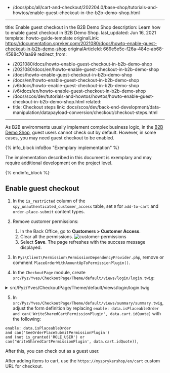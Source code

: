   - /docs/pbc/all/cart-and-checkout/202204.0/base-shop/tutorials-and-howtos/enable-guest-checkout-in-the-b2b-demo-shop.html
---
title: Enable guest checkout in the B2B Demo Shop
description: Learn how to enable guest checkout in B2B Demo Shop.
last_updated: Jun 16, 2021
template: howto-guide-template
originalLink: https://documentation.spryker.com/2021080/docs/howto-enable-guest-checkout-in-b2b-demo-shop
originalArticleId: 669e5e5c-f26a-484c-ab68-4588c701aa99
redirect_from:
  - /2021080/docs/howto-enable-guest-checkout-in-b2b-demo-shop
  - /2021080/docs/en/howto-enable-guest-checkout-in-b2b-demo-shop
  - /docs/howto-enable-guest-checkout-in-b2b-demo-shop
  - /docs/en/howto-enable-guest-checkout-in-b2b-demo-shop
  - /v6/docs/howto-enable-guest-checkout-in-b2b-demo-shop
  - /v6/docs/en/howto-enable-guest-checkout-in-b2b-demo-shop
  - /docs/scos/dev/tutorials-and-howtos/howtos/howto-enable-guest-checkout-in-b2b-demo-shop.html
related:
  - title: Checkout steps
    link: docs/scos/dev/back-end-development/data-manipulation/datapayload-conversion/checkout/checkout-steps.html
---

As B2B environments usually implement complex business logic, in the [B2B Demo Shop](/docs/scos/user/intro-to-spryker/b2b-suite.html), guest users cannot check out by default. However, in some cases, you may need guest checkout to be enabled.

{% info_block infoBox "Exemplary implementation" %}

The implementation described in this document is exemplary and may require additional development on the project level.

{% endinfo_block %}

## Enable guest checkout

1. In the `is_restricted` column of the `spy_unauthenticated_customer_access` table, set `0` for `add-to-cart` and `order-place-submit` content types.
2. Remove customer permissions:
    1. In the Back Office, go to **Customers&nbsp;<span aria-label="and then">></span> Customer Access**.
    2. Clear all the permissions.
    ![customer-permissions](https://spryker.s3.eu-central-1.amazonaws.com/docs/Tutorials/HowTos/HowTo+-+enable+guest+checkout+in+B2B+Demo+Shop/customer-permissions.png)
    3. Select **Save**. The page refreshes with the success message displayed.

3. In `​Pyz\Client\Permission\PermissionDependencyProvider.php`, remove or comment `​PlaceOrderWithAmountUpToPermissionPlugin()`​.

4. In the `CheckoutPage` module, create `src/Pyz/Yves/CheckoutPage/Theme/default/views/login/login.twig`:

<details><summary markdown='span'>src/Pyz/Yves/CheckoutPage/Theme/default/views/login/login.twig</summary>

```twig
{% raw %}{%{% endraw %} extends template('page-layout-checkout', 'CheckoutPage') {% raw %}%}{% endraw %}

{% raw %}{%{% endraw %} define data = {
    isGuest: _view.guestForm.vars.value and (_view.guestForm.vars.value.customer and _view.guestForm.vars.value.customer.isGuest),
    forms: {
        registration: _view.registerForm,
        guest: _view.guestForm,
        login: _view.loginForm
    }
} {% raw %}%}{% endraw %}

{% raw %}{%{% endraw %} block content {% raw %}%}{% endraw %}
    <ul class="list">
        <li class="list__item spacing-y">
            {% raw %}{%{% endraw %} include molecule('toggler-radio') with {
                data: {
                    label: 'checkout.customer.proceed_as_user' | trans,
                },
                attributes: {
                    id: 'register',
                    checked: not data.isGuest,
                    name: 'checkoutProceedAs',
                    'target-class-name': 'js-login__register',
                },
            } only {% raw %}%}{% endraw %}
        </li>
        <li class="list__item">
            {% raw %}{%{% endraw %} include molecule('toggler-radio') with {
                data: {
                    label: 'checkout.customer.proceed_as_guest' | trans,
                },
                attributes: {
                    id: 'guest',
                    checked: data.isGuest,
                    name: 'checkoutProceedAs',
                    'target-class-name': 'js-login__guest',
                },
            } only {% raw %}%}{% endraw %}
        </li>
    </ul>

    <div class="grid">
        <div class="col col--sm-12 col--lg-6">
            <div class="box">
                {% raw %}{%{% endraw %} include molecule('form') with {
                    class: 'js-login__register' ~ (data.isGuest ? ' is-hidden' : ''),
                    data: {
                        title: 'customer.registration.title' | trans,
                        form: data.forms.registration,
                        submit: {
                            enable: true,
                            text: 'forms.submit.register' | trans
                        }
                    },
                    qa: 'register-form'
                } only {% raw %}%}{% endraw %}

                {% raw %}{%{% endraw %} include molecule('form') with {
                    class: 'js-login__guest' ~ (data.isGuest ? '' : ' is-hidden'),
                    data: {
                        title: 'checkout.customer.order_as_guest' | trans,
                        form: data.forms.guest,
                        submit: {
                            enable: true
                        }
                    }
                } only {% raw %}%}{% endraw %}
            </div>
        </div>

        <div class="col col--sm-12 col--lg-6">
            {% raw %}{%{% endraw %} embed molecule('form') with {
                class: 'box',
                data: {
                    form: data.forms.login,
                    layout: {
                        email: 'col col--sm-6',
                        password: 'col col--sm-6'
                    },
                    submit: {
                        enable: true,
                        text: 'forms.submit.login' | trans
                    },
                    cancel: {
                        enable: true
                    }
                }
            } only {% raw %}%}{% endraw %}
                {% raw %}{%{% endraw %} block cancel {% raw %}%}{% endraw %}
                    <a href="{% raw %}{{{% endraw %} url('password/forgotten') {% raw %}}}{% endraw %}" {% raw %}{{{% endraw %}qa('customer-forgot-password-link'){% raw %}}}{% endraw %}>
                        {% raw %}{{{% endraw %} 'forms.forgot-password' | trans {% raw %}}}{% endraw %}
                    </a>
                {% raw %}{%{% endraw %} endblock {% raw %}%}{% endraw %}
            {% raw %}{%{% endraw %} endembed {% raw %}%}{% endraw %}
        </div>
    </div>
{% raw %}{%{% endraw %} endblock {% raw %}%}{% endraw %}
```
</details>

5. In `src/Pyz/Yves/CheckoutPage/Theme/default/views/summary/summary.twig`, adjust the form definition by replacing `enable: data.isPlaceableOrder and can('WriteSharedCartPermissionPlugin', data.cart.idQuote)` with the following:
```twig
enable: data.isPlaceableOrder
and can('SeeOrderPlaceSubmitPermissionPlugin')
and (not is_granted('ROLE_USER') or can('WriteSharedCartPermissionPlugin', data.cart.idQuote)),
```

After this, you can check out as a guest user.

After adding items to cart, use the `https://mysprykershop/en/cart` custom URL for checkout.
